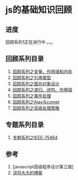 # js的基础知识回顾

## 进度

回顾系列1正在进行中 。。。

## 回顾系列目录

1. [回顾系列之变量、作用域和内存](https://github.com/xuweikang/jsBasicReview/issues/1)
2. [回顾系列之引用类型]()
3. [回顾系列之面向对象设计]()
4. [回顾系列之递归、闭包、作用域]()
5. [回顾系列之事件处理]()
6. [回顾系列之Ajax与comet]()
7. [回顾系列之高级处理策略]()

## 专题系列目录
1. [专题系列之IEEE-75464]()

## 参考

1. [javascript高级程序设计第三版]
2. [冴羽大大的博客](https://github.com/mqyqingfeng/Blog)

 
